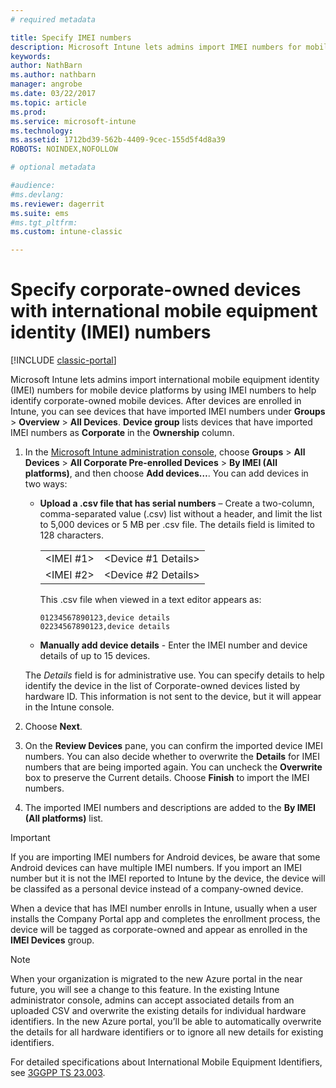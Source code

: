 ```yaml
---
# required metadata

title: Specify IMEI numbers 
description: Microsoft Intune lets admins import IMEI numbers for mobile device platforms to help identify corporate-owned mobile devices
keywords:
author: NathBarn
ms.author: nathbarn
manager: angrobe
ms.date: 03/22/2017
ms.topic: article
ms.prod:
ms.service: microsoft-intune
ms.technology:
ms.assetid: 1712bd39-562b-4409-9cec-155d5f4d8a39
ROBOTS: NOINDEX,NOFOLLOW

# optional metadata

#audience:
#ms.devlang:
ms.reviewer: dagerrit
ms.suite: ems
#ms.tgt_pltfrm:
ms.custom: intune-classic

---
```


# Specify corporate-owned devices with international mobile equipment identity (IMEI) numbers

[!INCLUDE [classic-portal](../includes/classic-portal.md)]

Microsoft Intune lets admins import international mobile equipment identity (IMEI) numbers for mobile device platforms by using IMEI numbers to help identify corporate-owned mobile devices. After devices are enrolled in Intune, you can see devices that have imported IMEI numbers under **Groups** > **Overview** > **All Devices**. **Device group** lists devices that have imported IMEI numbers as **Corporate** in the **Ownership** column.

1. In the [Microsoft Intune administration console](https://manage.microsoft.com), choose **Groups** &gt; **All Devices** &gt; **All Corporate Pre-enrolled Devices** &gt; **By IMEI (All platforms)**, and then choose **Add devices…**. You can add devices in two ways:

   - **Upload a .csv file that has serial numbers** – Create a two-column, comma-separated value (.csv) list without a header, and limit the list to 5,000 devices or 5 MB per .csv file. The details field is limited to 128 characters. 


     |                 |                           |
     |-----------------|---------------------------|
     | &lt;IMEI #1&gt; | &lt;Device #1 Details&gt; |
     | &lt;IMEI #2&gt; | &lt;Device #2 Details&gt; |

     This .csv file when viewed in a text editor appears as:

     ```
     01234567890123,device details
     02234567890123,device details
     ```

   - **Manually add device details** - Enter the IMEI number and device details of up to 15 devices.

   The *Details* field is for administrative use. You can specify details to help identify the device in the list of Corporate-owned devices listed by hardware ID. This information is not sent to the device, but it will appear in the Intune console.

2. Choose **Next**.
3. On the **Review Devices** pane, you can confirm the imported device IMEI numbers. You can also decide whether to overwrite the **Details** for IMEI numbers that are being imported again. You can uncheck the **Overwrite** box to preserve the Current details. Choose **Finish** to import the IMEI numbers.
4. The imported IMEI numbers and descriptions are added to the **By IMEI (All platforms)** list.

> [!IMPORTANT]
> If you are importing IMEI numbers for Android devices, be aware that some Android devices can have multiple IMEI numbers. If you import an IMEI number but it is not the IMEI reported to Intune by the device, the device will be classifed as a personal device instead of a company-owned device.

When a device that has IMEI number enrolls in Intune, usually when a user installs the Company Portal app and completes the enrollment process, the device will be tagged as corporate-owned and appear as enrolled in the **IMEI Devices** group.

>[!NOTE]
> When your organization is migrated to the new Azure portal in the near future, you will see a change to this feature. In the existing Intune administrator console, admins can accept associated details from an uploaded CSV and overwrite the existing details for individual hardware identifiers. In the new Azure portal, you’ll be able to automatically overwrite the details for all hardware identifiers or to ignore all new details for existing identifiers.

For detailed specifications about International Mobile Equipment Identifiers, see [3GGPP TS 23.003](https://portal.3gpp.org/desktopmodules/Specifications/SpecificationDetails.aspx?specificationId=729).
